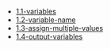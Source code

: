 - [1.1-variables](https://github.com/easy-python-uz/python/blob/main/01-Variables/1.1-variables.md)
- [1.2-variable-name](https://github.com/easy-python-uz/python/blob/main/01-Variables/1.2-variable-name.md)
- [1.3-assign-multiple-values](https://github.com/easy-python-uz/python/blob/main/01-Variables/1.3-assign-multiple-values.md)
- [1.4-output-variables](https://github.com/easy-python-uz/python/blob/main/01-Variables/1.4-output-variables.md)
